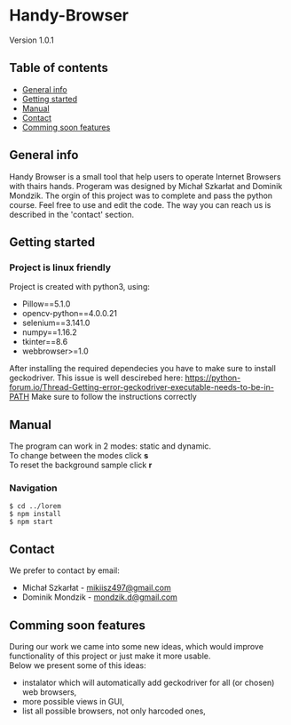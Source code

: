 # Handy-Browser
Version 1.0.1

## Table of contents
* [General info](#general-info)
* [Getting started](#getting-started)
* [Manual](#manual)
* [Contact](#contact)
* [Comming soon features](#comming-soon-features)

## General info
Handy Browser is a small tool that help users to operate Internet Browsers with thairs hands.
Progeram was designed by Michał Szkarłat and Dominik Mondzik.
The orgin of this project was to complete and pass the python course.
Feel free to use and edit the code.
The way you can reach us is described in the 'contact' section.
	
## Getting started
### Project is linux friendly
Project is created with python3, using:
* Pillow==5.1.0
* opencv-python==4.0.0.21
* selenium==3.141.0
* numpy==1.16.2
* tkinter==8.6
* webbrowser>=1.0

After installing the required dependecies you have to make sure to install geckodriver.
This issue is well descirebed here: https://python-forum.io/Thread-Getting-error-geckodriver-executable-needs-to-be-in-PATH
Make sure to follow the instructions correctly
	
## Manual
The program can work in 2 modes: static and dynamic. <br>
To change between the modes click <b>s</b> <br>
To reset the background sample click <b>r</b> <br>

### Navigation

```
$ cd ../lorem
$ npm install
$ npm start
```

## Contact
We prefer to contact by email:
* Michał Szkarłat - mikiisz497@gmail.com
* Dominik Mondzik - mondzik.d@gmail.com

## Comming soon features
During our work we came into some new ideas, which would improve functionality of this project or just make it more usable.<br>
Below we present some of this ideas:<br>
* instalator which will automatically add geckodriver for all (or chosen) web browsers,
* more possible views in GUI,
* list all possible browsers, not only harcoded ones,
